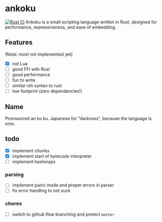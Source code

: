 # ankoku

[![Rust CI](https://github.com/ankoku-lang/ankoku/actions/workflows/ci.yml/badge.svg)](https://github.com/ankoku-lang/ankoku/actions/workflows/ci.yml)
Ankoku is a small scripting language written in Rust, designed for performance, expressiveness, and ease of embedding.

## Features

(Note: most not implemented yet)

-   [x] not Lua
-   [ ] good FFI with Rust
-   [ ] good performance
-   [ ] fun to write
-   [ ] similar-ish syntax to rust
-   [ ] low footprint (zero dependencies!)

## Name

Pronounced an ko ku. Japanese for "darkness", because the language is emo.

## todo

-   [x] implement chunks
-   [x] implement start of bytecode interpreter
-   [ ] implement hashmaps

### parsing

-   [ ] implement panic mode and proper errors in parser
-   [ ] fix error handling to not suck

### chores

-   [ ] switch to github flow branching and protect `master`
